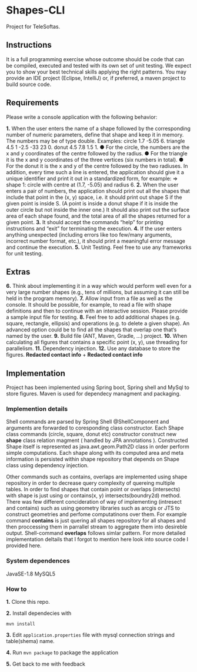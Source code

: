 # Shapes-CLI
Project for TeleSoftas.

## Instructions

It is a full programming exercise whose outcome should be code that can be compiled, executed and tested
with its own set of unit testing. We expect you to show your best technical skills applying the right patterns.
You may provide an IDE project (Eclipse, IntelliJ) or, if preferred, a maven project to build source code.

## Requirements

Please write a console application with the following behavior:

**1.** When the user enters the name of a shape followed by the corresponding number of numeric
parameters, define that shape and keep it in memory. The numbers may be of type double. Examples:
circle 1.7 -5.05 6.
triangle 4.5 1 -2.5 -33 23 0.
donut 4.5 7.8 1.5 1.
● For the circle, the numbers are the x and y coordinates of the centre followed by the radius.
● For the triangle it is the x and y coordinates of the three vertices (six numbers in total).
● For the donut it is the x and y of the centre followed by the two radiuses.
In addition, every time such a line is entered, the application should give it a unique identifier and print it out
in a standardized form, for example:
=> shape 1: circle with centre at (1.7, -5.05) and radius 6.
**2.** When the user enters a pair of numbers, the application should print out all the shapes that include
that point in the (x, y) space, i.e. it should print out shape S if the given point is inside S. (A point is inside a
donut shape if it is inside the outer circle but not inside the inner one.)
It should also print out the surface area of each shape found, and the total area of all the shapes returned for a
given point.
**3.** It should accept the commands “help” for printing instructions and “exit” for terminating the
execution.
**4.** If the user enters anything unexpected (including errors like too few/many arguments, incorrect
number format, etc.), it should print a meaningful error message and continue the execution.
**5.** Unit Testing. Feel free to use any frameworks for unit testing.


## Extras

**6.** Think about implementing it in a way which would perform well even for a very large number
shapes (e.g., tens of millions, but assuming it can still be held in the program memory).
**7.** Allow input from a file as well as the console. It should be possible, for example, to read a file
with shape definitions and then to continue with an interactive session. Please provide a sample input file
for testing.
**8.** Feel free to add additional shapes (e.g. square, rectangle, ellipsis) and operations (e.g. to delete a
given shape). An advanced option could be to find all the shapes that overlap one that’s named by the
user.
**9.** Build file (ANT, Maven, Gradle, ...) project.
**10.** When calculating all figures that contains a specific point (x, y), use threading for parallelism.
**11.** Dependency injection.
**12.** Use any database to store the figures.
    **Redacted contact info**
       +
    **Redacted contact info**

## Implementation

Project has been implemented using Spring boot, Spring shell and MySql to store figures. Maven is used for dependecy managment and packaging.

### Implemention details

Shell commands are parsed by Spring Shell @ShellComponent and arguments are forwarded to coresponding class constructor.
Each Shape class commands (circle, square, donut etc) constructor construct new **shape** class relation magment ( handled by JPA annotations ).
Constructed Shape itself is represented as java.awt.geom.Path2D class in order perform simple computations. Each shape along with its computed area and meta information is persisted within shape repository that depends on Shape class using dependency injection.

Other commands such as contains, overlaps are implemented using shape repository in order to decrease query complexity of quereing multiple tables.
In order to find shapes that contain point or  overlaps (intersects) with shape is just using or contains(x, y) intersects(boundry2d) method. There was few different concideration of way of implementing (intresect and contains) such as using geometry libraries such as arcgis or JTS to construct geometries and perfome computatinons over them.
For example command **contains** is just quering all shapes repository for all shapes and then proccessing them in parrallel stream to aggregate them into desireble output. Shell-command **overlaps** follows simlar pattern.
For more detailed implementation deltails that I forgot to mention here look into source code I provided here.

### System dependences

JavaSE-1.8
MySQL5

### How to
**1.** Clone this repo.

**2.** Install dependecies with 
```
mvn install
```
**3.** Edit  ``` application.properties ``` file with mysql connection strings and table(shema) name.

**4.** Run ``` mvn package ``` to package the application

**5.** Get back to me with feedback


